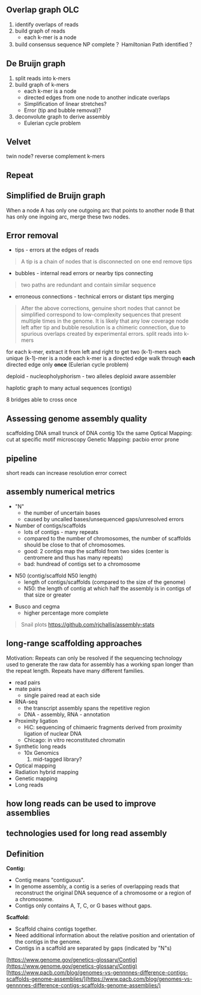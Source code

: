 ## Overlap graph OLC
1. identify overlaps of reads
2. build graph of reads
	* each k-mer is a node
3. build consensus sequence
NP complete？
Hamiltonian Path identified？
## De Bruijn graph
1. split reads into k-mers
2. build graph of k-mers
	* each k-mer is a node
	* directed edges from one node to another indicate overlaps
	* Simplification of linear stretches?
	* Error (tip and bubble removal)?
3. deconvolute graph to derive assembly
	* Eulerian cycle problem
## Velvet
twin node?
reverse complement k-mers
## Repeat

## Simplified de Bruijn graph
When a node A has only one outgoing arc that points to another node B that has only one ingoing arc, merge these two nodes.
## Error removal
* tips - errors at the edges of reads
> A tip is a chain of nodes that is disconnected on one end
> remove tips
* bubbles - internal read errors or nearby tips connecting
> two paths are redundant and contain similar sequence
* erroneous connections - technical errors or distant tips merging
> After the above corrections, genuine short nodes that cannot be simplified correspond to low-complexity sequences that present multiple times in the genome.
> It is likely that any low coverage node left after tip and bubble resolution is a chimeric connection, due to spurious overlaps created by experimental errors.
split reads into k-mers

for each k-mer, extract it from left and right to get two (k-1)-mers
each unique (k-1)-mer is a node
each k-mer is a directed edge 
walk through **each** directed edge only **once** (Eulerian cycle problem)




deploid - nucleopholyphorism - two alleles
deploid aware assembler

haplotic
graph to many actual sequences (contigs)

8 bridges able to cross once


## Assessing genome assembly quality




 


 
 scaffolding DNA
 small trunck of DNA 
 contig
 10x the same
 Optical Mapping: cut at specific motif microscopy
 Genetic Mapping:
 pacbio error prone

## pipeline

 short reads can increase resolution 
 error correct 

## assembly numerical metrics
- "N" 
	+ the number of uncertain bases
	+ caused by uncalled bases/unsequenced gaps/unresolved errors
- Number of contigs/scaffolds
	+ lots of contigs - many repeats
	+ compared to the number of chromosomes, the number of scaffolds should be close to that of chromosomes.
	+ good: 2 contigs map the scaffold from two sides (center is centromere and thus has many repeats)
	+ bad: hundread of contigs set to a chromosome
* N50 (contig/scaffold N50 length)
	+ length of contigs/scaffolds (compared to the size of the genome)
	+ N50:  the length of contig at which half the assembly is in contigs of that size or greater
- Busco and cegma 
	+ higher percentage more complete
> Snail plots https://github.com/rjchallis/assembly-stats
## long-range scaffolding approaches
Motivation: Repeats can only be resolved if the sequencing technology used to generate the raw data for assembly has a working span longer than the repeat length.
Repeats have many different families.
- read pairs
- mate pairs
	+ single paired read at each side
- RNA-seq
	+ the transcript assembly spans the repetitive region
	+ DNA - assembly, RNA - annotation
- Proximity ligation
	+ HiC: sequencing of chimaeric fragments derived from proximity ligation of nuclear DNA
	+ Chicago: in vitro reconstituted chromatin
- Synthetic long reads
	+ 10x Genomics
		1.  mid-tagged library?
- Optical mapping
- Radiation hybrid mapping
- Genetic mapping
- Long reads
## how long reads can be used to improve assemblies
## technologies used for long read assembly

## Definition
**Contig:**
- Contig means "contiguous". 
- In genome assembly, a contig is a series of overlapping reads that reconstruct the original DNA sequence of a chromosome or a region of a chromosome. 
- Contigs only contains A, T, C, or G bases without gaps.

**Scaffold:**
- Scaffold chains contigs together.
- Need additional information about the relative position and orientation of the contigs in the genome.
- Contigs in a scaffold are separated by gaps (indicated by "N"s)


[https://www.genome.gov/genetics-glossary/Contig](https://www.genome.gov/genetics-glossary/Contig)
[https://www.pacb.com/blog/genomes-vs-gennnnes-difference-contigs-scaffolds-genome-assemblies/](https://www.pacb.com/blog/genomes-vs-gennnnes-difference-contigs-scaffolds-genome-assemblies/)
<!--stackedit_data:
eyJoaXN0b3J5IjpbMTA2NzI1MjY1MywtMTY4NDU3MzY2NCwtMT
gzMzA4MTUyLDYxNTU2ODE1OSwtMTU1MjI5MDczNywxMzU0OTAy
NjIwLC0zNDI5MjYwOTYsMjc5Nzk2MDg0LDE4Mzk2ODY2NTYsLT
EwMTgxMzk2MDYsLTczODI1MTg2LDgyNjY3Njc3Niw0NzE3Nzg0
NTIsMTc5MjE5OTAzMSwtMTc2NDU3NDU2Nyw2MDkzNTM5NCwtMj
IyMTY3MTA0LDE3MTA5NTM0MTgsMTM5NzkwNzUxMiwtMTUzODI1
MDE5Ml19
-->